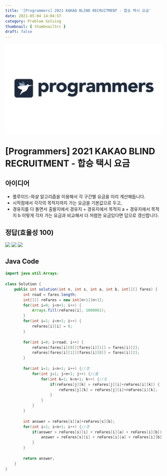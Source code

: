```yaml
---
title: '[Programmers] 2021 KAKAO BLIND RECRUITMENT - 합승 택시 요금'
date: 2021-05-04 14:04:57
category: Problem Solving
thumbnail: { thumbnailSrc }
draft: false
---
```


![img](./images/programmers.png)

# [Programmers] 2021 KAKAO BLIND RECRUITMENT - 합승 택시 요금

## 아이디어

- 플루이드-와샬 알고리즘을 이용해서 각 구간별 요금을 미리 계산해둡니다.
- 시작점에서 각각의 목적지까지 가는 요금을 기본값으로 두고,
- 경유지를 다 돌면서 출발지에서 경유지 + 경유지에서 목적지 a + 경유지에서 목적지 b 이렇게 각자 가는 요금과 비교해서 더 저렴한 요금있다면 답으로 갱신합니다.

## 정답(효율성 100)

![](https://images.velog.io/images/mulgyeol/post/dbc99e72-918b-44fe-ae68-759376cd5bdd/image.png)
![](https://images.velog.io/images/mulgyeol/post/7436103a-abae-4853-8ad3-1e1acf0921d2/image.png)
![](https://images.velog.io/images/mulgyeol/post/c4ef4552-5fac-4064-9278-d1926f9755c9/image.png)

## Java Code

```Java
import java.util.Arrays;

class Solution {
    public int solution(int n, int s, int a, int b, int[][] fares) {
        int road = fares.length;
		int[][] reFares = new int[n+1][n+1];
		for(int i=0; i<n+1; i++) {
			Arrays.fill(reFares[i], 1000001);
		}
		for(int i=1; i<n+1; i++) {
			reFares[i][i] = 0;
		}

		for(int i=0; i<road; i++) {
			reFares[fares[i][0]][fares[i][1]] = fares[i][2];
			reFares[fares[i][1]][fares[i][0]] = fares[i][2];
		}

		for(int i=1; i<n+1; i++) {//경
			for(int j=1; j<n+1; j++) {//출
				for(int k=1; k<n+1; k++) {//도
					if(reFares[j][k] > reFares[j][i]+reFares[i][k]) {
						reFares[j][k] = reFares[j][i]+reFares[i][k];
					}
				}
			}
		}

		int answer = reFares[s][a]+reFares[s][b];
		for(int i=1; i<n+1; i++) {//경
			if(answer > reFares[s][i] + reFares[i][a] + reFares[i][b]) {
				answer = reFares[s][i] + reFares[i][a] + reFares[i][b];
			}
		}

        return answer;
    }
}

```
